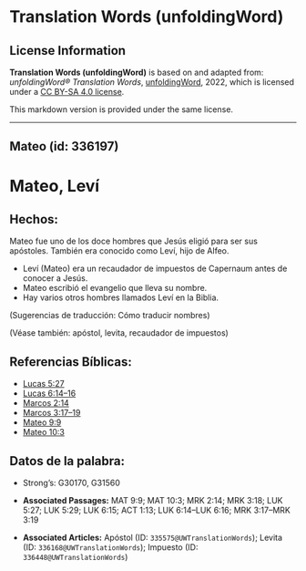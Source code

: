 # Translation Words (unfoldingWord)

## License Information

**Translation Words (unfoldingWord)** is based on and adapted from: _unfoldingWord® Translation Words_, [unfoldingWord](https://unfoldingword.org/utw), 2022, which is licensed under a [CC BY-SA 4.0 license](https://creativecommons.org/licenses/by-sa/4.0/legalcode.en).

This markdown version is provided under the same license.



--------------------------------

## Mateo (id: 336197)

Mateo, Leví
===========

Hechos:
-------

Mateo fue uno de los doce hombres que Jesús eligió para ser sus apóstoles. También era conocido como Leví, hijo de Alfeo.

* Leví (Mateo) era un recaudador de impuestos de Capernaum antes de conocer a Jesús.
* Mateo escribió el evangelio que lleva su nombre.
* Hay varios otros hombres llamados Leví en la Biblia.

(Sugerencias de traducción: Cómo traducir nombres)

(Véase también: apóstol, levita, recaudador de impuestos)

Referencias Bíblicas:
---------------------

* [Lucas 5:27](https://ref.ly/Luke5:27)
* [Lucas 6:14–16](https://ref.ly/Luke6:14-Luke6:16)
* [Marcos 2:14](https://ref.ly/Mark2:14)
* [Marcos 3:17–19](https://ref.ly/Mark3:17-Mark3:19)
* [Mateo 9:9](https://ref.ly/Matt9:9)
* [Mateo 10:3](https://ref.ly/Matt10:3)

Datos de la palabra:
--------------------

* Strong’s: G30170, G31560

* **Associated Passages:** MAT 9:9; MAT 10:3; MRK 2:14; MRK 3:18; LUK 5:27; LUK 5:29; LUK 6:15; ACT 1:13; LUK 6:14–LUK 6:16; MRK 3:17–MRK 3:19
* **Associated Articles:** Apóstol (ID: `335575@UWTranslationWords`); Levita (ID: `336168@UWTranslationWords`); Impuesto (ID: `336448@UWTranslationWords`)

